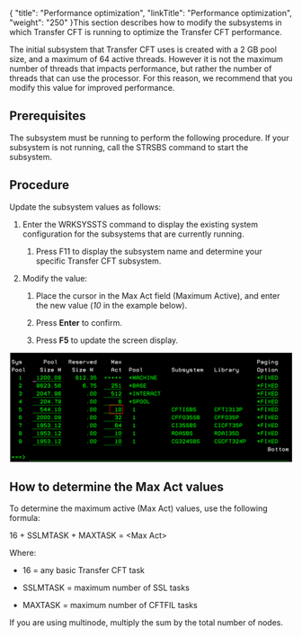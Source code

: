 {
    "title": "Performance optimization",
    "linkTitle": "Performance optimization",
    "weight": "250"
}This section describes how to modify the subsystems in which Transfer CFT is running to optimize the Transfer CFT performance.



The initial subsystem that Transfer CFT uses is created with a 2 GB pool size, and a maximum of 64 active threads. However it is not the maximum number of threads that impacts performance, but rather the number of threads that can use the processor. For this reason, we recommend that you modify this value for improved performance.



## Prerequisites



The subsystem must be running to perform the following procedure. If your subsystem is not running, call the STRSBS command to start the subsystem.



## Procedure



Update the subsystem values as follows:



1.  Enter the WRKSYSSTS command to display the existing system configuration for the subsystems that are currently running.

    1.  Press F11 to display the subsystem name and determine your specific Transfer CFT subsystem.

2.  Modify the value:

    1.  Place the cursor in the Max Act field (Maximum Active), and enter the new value (*10* in the example below).

    2.  Press **Enter** to confirm.

    3.  Press **F5** to update the screen display.



![](ibmi_subsystems.png)



## How to determine the **Max Act** values



To determine the maximum active (Max Act) values, use the following formula:



16 + SSLMTASK + MAXTASK = &lt;Max Act>



Where:



-   16 = any basic Transfer CFT task

-   SSLMTASK = maximum number of SSL tasks

-   MAXTASK = maximum number of CFTFIL tasks



If you are using multinode, multiply the sum by the total number of nodes.

